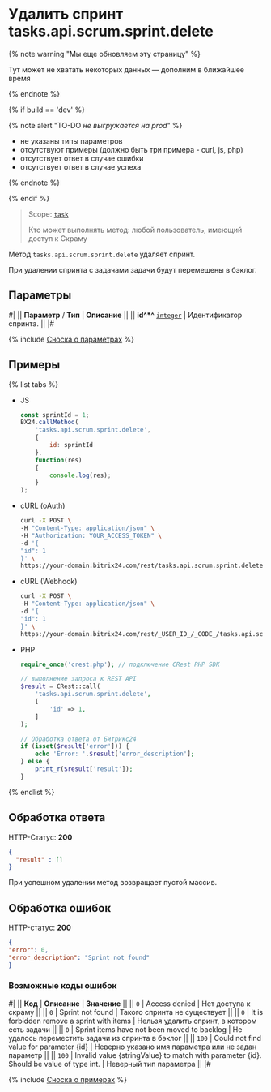 # Удалить спринт tasks.api.scrum.sprint.delete

{% note warning "Мы еще обновляем эту страницу" %}

Тут может не хватать некоторых данных — дополним в ближайшее время

{% endnote %}

{% if build == 'dev' %}

{% note alert "TO-DO _не выгружается на prod_" %}

- не указаны типы параметров
- отсутствуют примеры (должно быть три примера - curl, js, php)
- отсутствует ответ в случае ошибки
- отсутствует ответ в случае успеха
 
{% endnote %}

{% endif %}

> Scope: [`task`](../../../scopes/permissions.md)
>
> Кто может выполнять метод: любой пользователь, имеющий доступ к Скраму

Метод `tasks.api.scrum.sprint.delete` удаляет спринт.

При удалении спринта с задачами задачи будут перемещены в бэклог.

## Параметры

#|
|| **Параметр** / **Тип** | **Описание** ||
|| **id^*^**
[`integer`](../../../data-types.md) | Идентификатор спринта. ||
|#

{% include [Сноска о параметрах](../../../../_includes/required.md) %}

## Примеры

{% list tabs %}

- JS

    ```js
    const sprintId = 1;
    BX24.callMethod(
        'tasks.api.scrum.sprint.delete',
        {
            id: sprintId
        },
        function(res)
        {
            console.log(res);
        }
    );
    ```

- cURL (oAuth)

    ```bash
    curl -X POST \
    -H "Content-Type: application/json" \
    -H "Authorization: YOUR_ACCESS_TOKEN" \
    -d '{
    "id": 1
    }' \
    https://your-domain.bitrix24.com/rest/tasks.api.scrum.sprint.delete
    ```

- cURL (Webhook)

    ```bash
    curl -X POST \
    -H "Content-Type: application/json" \
    -d '{
    "id": 1
    }' \
    https://your-domain.bitrix24.com/rest/_USER_ID_/_CODE_/tasks.api.scrum.sprint.delete
    ```

- PHP

    ```php
    require_once('crest.php'); // подключение CRest PHP SDK

    // выполнение запроса к REST API
    $result = CRest::call(
        'tasks.api.scrum.sprint.delete',
        [
            'id' => 1,
        ]
    );

    // Обработка ответа от Битрикс24
    if (isset($result['error'])) {
        echo 'Error: '.$result['error_description'];
    } else {
        print_r($result['result']);
    }
    ```

{% endlist %}

## Обработка ответа

HTTP-Статус: **200**

```json
{
  "result" : []
}
```

При успешном удалении метод возвращает пустой массив.

## Обработка ошибок

HTTP-статус: **200**

```json
{
"error": 0,
"error_description": "Sprint not found"
}
```

### Возможные коды ошибок

#|
|| **Код** | **Описание** | **Значение** ||
|| `0` | Access denied | Нет доступа к скраму ||
|| `0` | Sprint not found | Такого спринта не существует ||
|| `0` | It is forbidden remove a sprint with items | Нельзя удалить спринт, в котором есть задачи ||
|| `0` | Sprint items have not been moved to backlog | Не удалось переместить задачи из спринта в бэклог ||
|| `100` | Could not find value for parameter {id} | Неверно указано имя параметра или не задан параметр ||
|| `100` | Invalid value {stringValue} to match with parameter {id}. Should be value of type int. | Неверный тип параметра ||
|#

{% include [Сноска о примерах](../../../../_includes/examples.md) %}